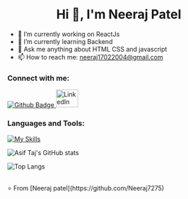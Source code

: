  <h1 align="center">Hi 👋, I'm Neeraj Patel</h1>

- 🔭 I’m currently working on ReactJs
- 🌱 I’m currently learning Backend
- 💬 Ask me anything about HTML CSS and javascript 
- 📫 How to reach me: neeraj17022004@gmail.com
  
### Connect with me:
<div id="badges">
  <a href="https://github.com/Neeraj7275">
    <img src="https://img.shields.io/badge/Github-white?style=for-the-badge&logo=Github&logoColor=black" alt="Github Badge"/>
  </a>
   <a href="https://www.linkedin.com/in/neeraj-patel-763b3229a/">
    <img src="https://play-lh.googleusercontent.com/kMofEFLjobZy_bCuaiDogzBcUT-dz3BBbOrIEjJ-hqOabjK8ieuevGe6wlTD15QzOqw" alt="LinkedIn" width="50px" height="40px" object-fit/>
  </a>
</div>

### Languages and Tools:
[![My Skills](https://skillicons.dev/icons?i=flutter,github,git,figma)](https://skillicons.dev)

![Asif Taj's GitHub stats](https://github-readme-stats.vercel.app/api?username=axiftaj&show_icons=true&theme=dark)

![Top Langs](https://github-readme-stats.vercel.app/api/top-langs/?username=axiftaj&theme=dark)


<br>
⭐️ From [Neeraj patel](https://github.com/Neeraj7275)
